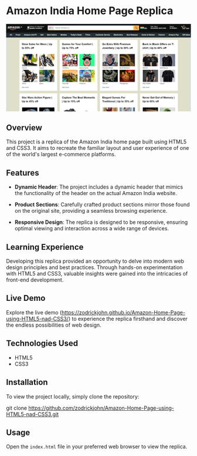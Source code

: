 # Amazon India Home Page Replica

![Project Banner](https://github.com/zodrickjohn/Amazon-Home-Page-using-HTML5-nad-CSS3/blob/main/Screenshot%202024-04-27%20095420.png?raw=true)

## Overview

This project is a replica of the Amazon India home page built using HTML5 and CSS3. It aims to recreate the familiar layout and user experience of one of the world's largest e-commerce platforms.

## Features

- **Dynamic Header**: The project includes a dynamic header that mimics the functionality of the header on the actual Amazon India website.
  
- **Product Sections**: Carefully crafted product sections mirror those found on the original site, providing a seamless browsing experience.
  
- **Responsive Design**: The replica is designed to be responsive, ensuring optimal viewing and interaction across a wide range of devices.

## Learning Experience

Developing this replica provided an opportunity to delve into modern web design principles and best practices. Through hands-on experimentation with HTML5 and CSS3, valuable insights were gained into the intricacies of front-end development.

## Live Demo

Explore the live demo (https://zodrickjohn.github.io/Amazon-Home-Page-using-HTML5-nad-CSS3/) to experience the replica firsthand and discover the endless possibilities of web design.

## Technologies Used

- HTML5
- CSS3

## Installation

To view the project locally, simply clone the repository:

git clone https://github.com/zodrickjohn/Amazon-Home-Page-using-HTML5-nad-CSS3.git

## Usage

Open the `index.html` file in your preferred web browser to view the replica.

